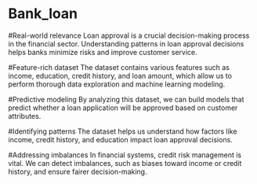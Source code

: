 # Bank_loan
#Real-world relevance
Loan approval is a crucial decision-making process in the financial sector. Understanding patterns in loan approval decisions helps banks minimize risks and improve customer service.

#Feature-rich dataset
The dataset contains various features such as income, education, credit history, and loan amount, which allow us to perform thorough data exploration and machine learning modeling.

#Predictive modeling
By analyzing this dataset, we can build models that predict whether a loan application will be approved based on customer attributes.

#Identifying patterns
The dataset helps us understand how factors like income, credit history, and education impact loan approval decisions.

#Addressing imbalances
In financial systems, credit risk management is vital. We can detect imbalances, such as biases toward income or credit history, and ensure fairer decision-making.

